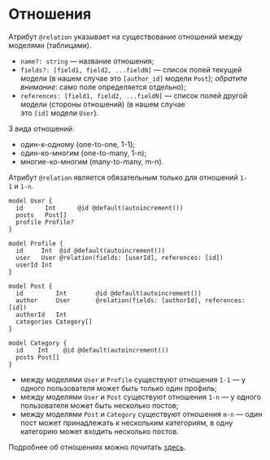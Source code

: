 # Отношения

Атрибут `@relation` указывает на существование отношений между моделями (таблицами).

- `name?: string` — название отношения;
- `fields?: [field1, field2, ...fieldN]` — список полей текущей модели (в нашем случае это `[author_id]` модели `Post`); _обратите внимание_: само поле определяется отдельно);
- `references: [field1, field2, ...fieldN]` — список полей другой модели (стороны отношений) (в нашем случае это `[id]` модели `User`).

3 вида отношений:
- один-к-одному (one-to-one, 1-1);
- один-ко-многим (one-to-many, 1-n);
- многие-ко-многим (many-to-many, m-n).

Атрибут `@relation` является обязательным только для отношений `1-1` и `1-n`.

```prisma
model User {
  id      Int      @id @default(autoincrement())
  posts   Post[]
  profile Profile?
}

model Profile {
  id     Int  @id @default(autoincrement())
  user   User @relation(fields: [userId], references: [id])
  userId Int
}

model Post {
  id         Int        @id @default(autoincrement())
  author     User       @relation(fields: [authorId], references: [id])
  authorId   Int
  categories Category[]
}

model Category {
  id    Int    @id @default(autoincrement())
  posts Post[]
}
```

- между моделями `User` и `Profile` существуют отношения `1-1` — у одного пользователя может быть только один профиль;
- между моделями `User` и `Post` существуют отношения `1-n` — у одного пользователя может быть несколько постов;
- между моделями `Post` и `Category` существуют отношения `m-n` — один пост может принадлежать к нескольким категориям, в одну категорию может входить несколько постов.

Подробнее об отношениях можно почитать [здесь](https://www.prisma.io/docs/concepts/components/prisma-schema/relations).
